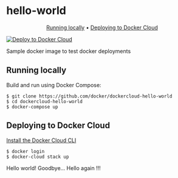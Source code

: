 hello-world
===========

<p align="center">
  <a href="#running-locally">Running locally</a> •
  <a href="#deploying-to-Docker-Cloud">Deploying to Docker Cloud</a>
</p>

[![Deploy to Docker Cloud](https://files.cloud.docker.com/images/deploy-to-dockercloud.svg)](https://cloud.docker.com/stack/deploy/)

Sample docker image to test docker deployments

## Running locally

Build and run using Docker Compose:

	$ git clone https://github.com/docker/dockercloud-hello-world
	$ cd dockercloud-hello-world
	$ docker-compose up


## Deploying to Docker Cloud

[Install the Docker Cloud CLI](https://docs.docker.com/docker-cloud/tutorials/installing-cli/)

	$ docker login
	$ docker-cloud stack up

Hello world!
Goodbye...
Hello again !!!
